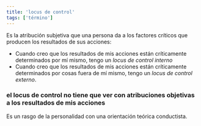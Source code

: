 ```yaml
---
title: 'locus de control'
tags: ['término']
---
```


Es la atribución subjetiva que una persona da a los factores críticos que producen los resultados de sus acciones:

- Cuando creo que los resultados de mis acciones están críticamente determinados por mí mismo, tengo un *locus de control interno*
- Cuando creo que los resultados de mis acciones están críticamente determinados por cosas fuera de mí mismo, tengo un *locus de control externo*.

### el locus de control no tiene que ver con atribuciones objetivas a los resultados de mis acciones

Es un rasgo de la personalidad con una orientación teórica conductista.
